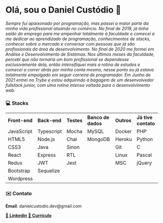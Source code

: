 <!DOCTYPE html>
<html lang="pt">
<head>
  <meta name="viewport" content="width=device-width, initial-scale=1.0">
</head>
<body>
  <h1>Olá, sou o Daniel Custódio 👋</h1>
  <spam><i>Sempre fui apaixonado por programação, mas passei a maior parte da minha vida profissional atuando no comércio.
No final de 2019, já tinha saído do emprego para me empenhar totalmente à faculdade e comecei a me dedicar ao aprendizado de programação, conhecimentos de stacks, conhecer sobre o mercado e conversar com pessoas que já são profissionais da área de desenvolvimento.
No final de 2020 me formei em Análise e Desenvolvimento de Sistemas. Nos últimos meses da faculdade, percebi que não tornaria um bom profissional se dependesse exclusivamente dela, então intensifiquei mais a rotina de estudos e comecei a correr atrás por minha conta mesmo, nesse ponto eu já estava totalmente empolgado em seguir carreira de programador.
Em Junho de 2021 entrei na Trybe e estou adquirindo a bagagem de um desenvolvedor fullstack junior, com uma rotina intensa voltada para o desenvolvimento web.
</i></spam>
  <h3>💻 Stacks</h3>
  <table align="center">
    <tr align="left">
      <th>Front-end</th>
      <th>Back-end</th>
      <th>Testes</th>
      <th>Banco de dados</th>
      <th>Outros</th>
      <th>Já tive contato</th>
    </tr>
    <tr>
      <td>JavaScript</td>
      <td>Typescript</td>
      <td>Mocha</td>
      <td>MySQL</td>
      <td>Docker</td>
      <td>PHP</td>
    </tr>
    <tr>
      <td>HTML5</td>
      <td>Node.js</td>
      <td>Chai</td>
      <td>MongoDB</td>
      <td>Heroku</td>
      <td>Python</td>
    </tr>
    <tr>
      <td>CSS3</td>
      <td>Java</td>
      <td>Sinon</td>
      <td></td>
      <td>Git</td>
      <td>C</td>
    </tr>
    <tr>
      <td>React</td>
      <td>Express</td>
      <td>RTL</td>
      <td></td>
      <td>Linux</td>
      <td>Pascal</td>
    </tr>
    <tr>
      <td>Redux</td>
      <td>JWT</td>
      <td>Jest</td>
      <td></td>
      <td>MSC</td>
      <td>jQuery</td>
    </tr>
    <tr>
      <td>Bootstrap</td>
      <td>Sequelize</td>
      <td></td>
      <td></td>
      <td></td>
      <td></td>
    </tr>
    <tr>
      <td>Wordpress</td>
      <td></td>
      <td></td>
      <td></td>
      <td></td>
      <td></td>
    </tr>
  </table>
</body>
<h3>✉️ Contato</h3>
<p><b>Email</b>: danielcustodio.dev@gmail.com</p>
<a href="https://www.linkedin.com/in/danielsilvacustodio/" target="blank">🤝 <b>Linkedin</b></a>
  <a href="https://docs.google.com/document/d/1HLQYnT-bLTM7h74USrtuw6t5YAFRqOi6gf2cZu3dSMc/edit?usp=sharing" target="blank">📄 <b>Currículo</b></a>
</html>
